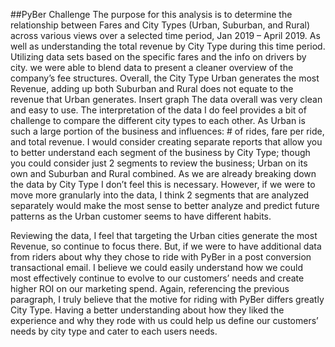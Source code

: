 ##PyBer Challenge
The purpose for this analysis is to determine the relationship between Fares and City Types (Urban, Suburban, and Rural) across various views over a selected time period, Jan 2019 – April 2019.  As well as understanding the total revenue by City Type during this time period.  Utilizing data sets based on the specific fares and the info on drivers by city. we were able to blend data to present a cleaner overview of the company’s fee structures.  Overall, the City Type Urban generates the most Revenue, adding up both Suburban and Rural does not equate to the revenue that Urban generates.
Insert graph
The data overall was very clean and easy to use.   The interpretation of the data I do feel provides a bit of challenge to compare the different city types to each other.  As Urban is such a large portion of the business and influences: # of rides, fare per ride, and total revenue.  I would consider creating separate reports that allow you to better understand each segment of the business by City Type; though you could consider just 2 segments to review the business; Urban on its own and Suburban and Rural combined.  As we are already breaking down the data by City Type I don’t feel this is necessary.  However, if we were to move more granularly into the data, I think 2 segments that are analyzed separately would make the most sense to better analyze and predict future patterns as the Urban customer seems to have different habits.

Reviewing the data, I feel that targeting the Urban cities generate the most Revenue, so continue to focus there.  But, if we were to have additional data from riders about why they chose to ride with PyBer in a post conversion transactional email.  I believe we could easily understand how we could most effectively continue to evolve to our customers’ needs and create higher ROI on our marketing spend.  Again, referencing the previous paragraph, I truly believe that the motive for riding with PyBer differs greatly City Type.  Having a better understanding about how they liked the experience and why they rode with us could help us define our customers’ needs by city type and cater to each users needs.

